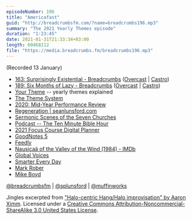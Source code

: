 ```yaml
---
episodeNumber: 196
title: "Americafast"
guid: "http://breadcrumbsfm.com/?name=breadcrumbs196.mp3"
summary: "The 2021 Yearly Themes episode"
duration: "1:23:45"
date: 2021-01-31T21:33:34+03:00
length: 60468112
file: "https://media.breadcrumbs.fm/breadcrumbs196.mp3"
---
```


(Recorded 13 January)

- [163: Surprisingly Existential - Breadcrumbs](http://breadcrumbsfm.com/?name=breadcrumbs163.mp3) ([Overcast](https://overcast.fm/+Llyp4Dwfw) | [Castro](https://castro.fm/episode/D5fYbA))
- [189: Six Months of Lazy - Breadcrumbs](http://breadcrumbsfm.com/?name=breadcrumbs189.mp3) ([Overcast](https://overcast.fm/+Llyq8WFoc) | [Castro](https://castro.fm/episode/aUcB6U))
- [Your Theme](https://youtube.com/watch?v=NVGuFdX5guE&feature=share) -- yearly themes explained
- [The Theme System](https://www.thethemesystem.com/)
- [2020: Mid-Year Performance Review](https://youtube.com/watch?v=TNf5dZAvF4I&feature=share)
- [Regeneration | seanlunsford.com](https://seanlunsford.com/regeneration/)
- [Sermonic Scenes of the Seven Churches](https://youtube.com/playlist?list=PLSKmTHxM-8Vzri6CE4bJnpdvS3rZogaM2)
- [Podcast -- The Ten Minute Bible Hour](https://www.thetmbh.com/podcast)
- [2021 Focus Course Digital Planner](https://thesweetsetup.com/planner/)
- [GoodNotes 5](https://apps.apple.com/us/app/goodnotes-5/id1444383602?uo=4)
- [Feedly](https://feedly.com/)
- [Nausicaä of the Valley of the Wind (1984) - IMDb](https://www.imdb.com/title/tt0087544/?ref_=nv_sr_srsg_0)
- [Global Voices](https://globalvoices.org/)
- [Smarter Every Day](https://youtube.com/c/smartereveryday)
- [Mark Rober](https://youtube.com/c/MarkRober)
- [Mike Boyd](https://youtube.com/c/MikeBoydVideo)

[@breadcrumbsfm](https://twitter.com/breadcrumbsfm) | [@splunsford](https://twitter.com/splunsford) | [@muffinworks](https://twitter.com/muffinworks)

Jingles excerpted from ["Halo-centric Hang/Halo improvisation" by Aaron Ximm](http://freemusicarchive.org/music/aaron_ximm/handpans_and_the_hang/). Licensed under a [Creative Commons Attribution-Noncommercial-ShareAlike 3.0 United States License](http://creativecommons.org/licenses/by-nc-sa/3.0/us/).
